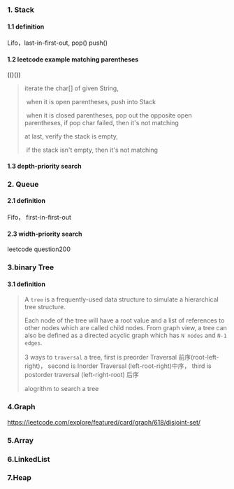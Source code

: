 ### 1. Stack   

####  1.1 definition

Lifo，last-in-first-out, pop()  push()   

#### 1.2 leetcode example matching parentheses

(()())

> iterate the char[] of given String,
>
> ​	when it is open parentheses, push into Stack
>
> ​	when it is closed parentheses,  pop out the opposite open parentheses, if pop char failed, then it's not matching
>
> at last, verify the stack is empty,
>
> ​	if  the stack isn't empty, then it's not matching

#### 1.3 depth-priority search

### 2. Queue

#### 2.1 definition

Fifo， first-in-first-out

#### 2.3 width-priority search

leetcode question200

### 3.binary Tree

####  3.1 definition

> A `tree` is a frequently-used data structure to simulate a hierarchical tree structure.
>
> Each node of the tree will have a root value and a list of references to other nodes which are called child nodes. From graph view, a tree can also be defined as a directed acyclic graph which has `N nodes` and `N-1 edges`.
>
> 3 ways to `traversal`  a tree,    first is preorder Traversal 前序(root-left-right)， second is Inorder Traversal (left-root-right)中序， third is postorder traversal  (left-right-root) 后序
>
> alogrithm to search a tree

### 4.Graph

https://leetcode.com/explore/featured/card/graph/618/disjoint-set/

### 5.Array

### 6.LinkedList

### 7.Heap